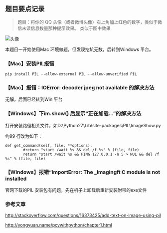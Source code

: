 ## 题目要点记录

> 题目：将你的 QQ 头像（或者微博头像）右上角加上红色的数字，类似于微信未读信息数量那种提示效果。 类似于图中效果

![头像](http://i.imgur.com/sg2dkuY.png?1)

本题目一开始使用Mac 环境做题，但发现挖坑无数，后转到Windows 平台。

### 【Mac】安装PIL报错

	pip install PIL --allow-external PIL --allow-unverified PIL

### 【Mac】报错：IOError: decoder jpeg not available 的解决方法

无解，后面已经转到Win 平台

### 【Windows】下im.show() 后显示“正在加载...”的解决方法

打开安装路径相关文件，如D:\Python27\Lib\site-packages\PIL\ImageShow.py

约99 行改为如下：

	def get_command(self, file, **options):
            #return "start /wait %s && del /f %s" % (file, file)
            return "start /wait %s && PING 127.0.0.1 -n 5 > NUL && del /f %s" % (file, file)


### 【Windows】报错“ImportError: The _imagingft C module is not installed

官网下载的PIL 安装包有问题，先在机子上卸载后重新安装附带的exe文件

### 参考文章

http://stackoverflow.com/questions/16373425/add-text-on-image-using-pil

http://yongyuan.name/pcvwithpython/chapter1.html